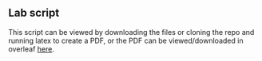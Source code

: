 Lab script
----------

This script can be viewed by downloading the files or cloning the repo and
running latex to create a PDF, or the PDF can be viewed/downloaded in
overleaf [here](https://www.overleaf.com/read/dftrzzvfxsmb).
